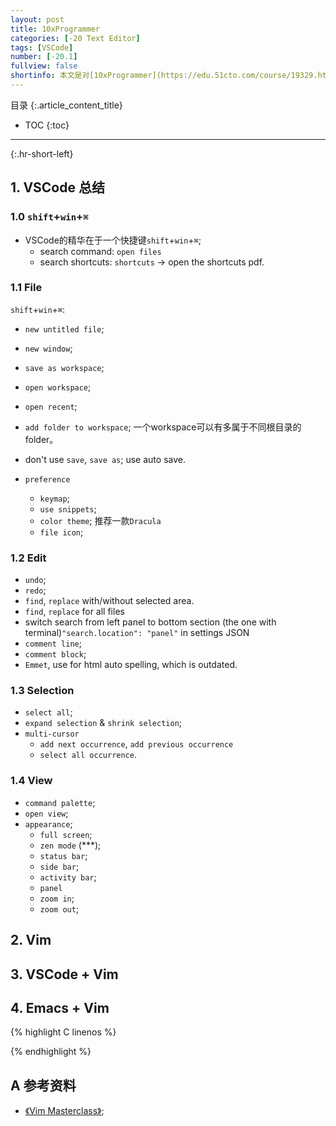 ```yaml
---
layout: post
title: 10xProgrammer
categories: [-20 Text Editor]
tags: [VSCode]
number: [-20.1]
fullview: false
shortinfo: 本文是对[10xProgrammer](https://edu.51cto.com/course/19329.html)的总结。
---
```

目录
{:.article_content_title}


* TOC
{:toc}

---
{:.hr-short-left}

## 1. VSCode 总结 ##

### 1.0 `shift`+`win`+`⌘` 

- VSCode的精华在于一个快捷键`shift`+`win`+`⌘`;
  - search command: `open files`
  - search shortcuts: `shortcuts` -> open the shortcuts pdf.

### 1.1 File

`shift`+`win`+`⌘`:
- `new untitled file`;
- `new window`;
- `save as workspace`;
- `open workspace`;
- `open recent`;
- `add folder to workspace`; 一个workspace可以有多属于不同根目录的folder。
- don't use `save`, `save as`; use auto save.

- `preference`
  - `keymap`;
  - `use snippets`;
  - `color theme`; 推荐一款`Dracula`
  - `file icon`;

### 1.2 Edit

- `undo`;
- `redo`;
- `find`, `replace` with/without selected area.
- `find`, `replace` for all files
- switch search from left panel to bottom section (the one with terminal)`"search.location": "panel"` in settings JSON
- `comment line`;
- `comment block`;
- `Emmet`, use for html auto spelling, which is outdated.

### 1.3 Selection

- `select all`;
- `expand selection` & `shrink selection`;
- `multi-cursor`
  - `add next occurrence`, `add previous occurrence`
  - `select all occurrence`.

### 1.4 View

- `command palette`;
- `open view`;
- `appearance`;
  - `full screen`;
  - `zen mode` (***);
  - `status bar`;
  - `side bar`;
  - `activity bar`;
  - `panel`
  - `zoom in`;
  - `zoom out`;

## 2. Vim

## 3. VSCode + Vim

## 4. Emacs + Vim



{% highlight C linenos %}

{% endhighlight %}

## A 参考资料 ##
- [《Vim Masterclass》](https://www.udemy.com/vim-commands-cheat-sheet/);



